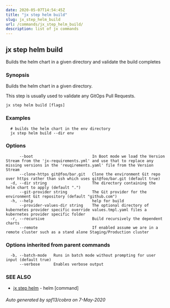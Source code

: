 ```yaml
---
date: 2020-05-07T14:54:45Z
title: "jx step helm build"
slug: jx_step_helm_build
url: /commands/jx_step_helm_build/
description: list of jx commands
---
```

## jx step helm build

Builds the helm chart in a given directory and validate the build completes

### Synopsis

Builds the helm chart in a given directory. 

This step is usually used to validate any GitOps Pull Requests.

```
jx step helm build [flags]
```

### Examples

```
  # builds the helm chart in the env directory
  jx step helm build --dir env
```

### Options

```
      --boot                          In Boot mode we load the Version Stream from the 'jx-requirements.yml' and use that to replace any missing versions in the 'reuqirements.yaml' file from the Version Stream
      --clone-https git@foo/bar.git   Clone the environment Git repo over https rather than ssh which uses git@foo/bar.git (default true)
  -d, --dir string                    The directory containing the helm chart to apply (default ".")
      --git-provider string           The Git provider for the environment Git repository (default "github.com")
  -h, --help                          help for build
      --provider-values-dir string    The optional directory of kubernetes provider specific override values.tmpl.yaml files a kubernetes provider specific folder
  -r, --recursive                     Build recursively the dependent charts
      --remote                        If enabled assume we are in a remote cluster such as a stand alone Staging/Production cluster
```

### Options inherited from parent commands

```
  -b, --batch-mode   Runs in batch mode without prompting for user input (default true)
      --verbose      Enables verbose output
```

### SEE ALSO

* [jx step helm](/commands/jx_step_helm/)	 - helm [command]

###### Auto generated by spf13/cobra on 7-May-2020
